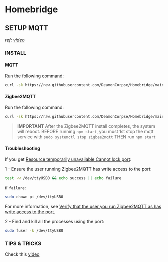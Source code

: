 # Homebridge

## SETUP MQTT
*ref: [video](https://youtu.be/efmsed9Aj-o?si=00LuOsp-vYOo1eDA)*
### INSTALL
#### MQTT
Run the following command:
``` sh
curl -sk https://raw.githubusercontent.com/DeamonCorpse/Homebridge/main/MQTT%20Install | sudo bash -
```

#### Zigbee2MQTT
Run the following command:
```sh
curl -sk https://raw.githubusercontent.com/DeamonCorpse/Homebridge/main/Zigbee2MQTT%20Install | sudo bash -
```

> **IMPORTANT**
> After the Zigbee2MQTT install completes, the system will reboot.
> BEFORE running `npm start`, you must 1st stop the mqtt service with `sudo systemctl stop zigbee2mqtt`
> THEN run `npm start`

#### Troubleshooting
If you get [Resource temporarily unavailable Cannot lock port](https://www.zigbee2mqtt.io/guide/installation/20_zigbee2mqtt-fails-to-start.html#error-resource-temporarily-unavailable-cannot-lock-port):

1 - Ensure the user running Zigbee2MQTT has write access to the port:
```sh
test -w /dev/ttyUSB0 && echo success || echo failure
```
if `failure`:
``` sh
sudo chown pi /dev/ttyUSB0
```
For more information, see [Verify that the user you run Zigbee2MQTT as has write access to the port](https://www.zigbee2mqtt.io/guide/installation/20_zigbee2mqtt-fails-to-start.html#verify-that-the-user-you-run-zigbee2mqtt-as-has-write-access-to-the-port).

2 - Find and kill all the processes using the port:
``` sh
sudo fuser -k /dev/ttyUSB0
```

### TIPS & TRICKS
Check this [video](https://youtu.be/wgbCjs0yH4M?si=GkhC-g6RNbxEYoez)
